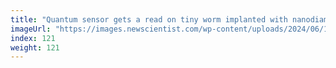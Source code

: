 ```yaml
---
title: "Quantum sensor gets a read on tiny worm implanted with nanodiamonds"
imageUrl: "https://images.newscientist.com/wp-content/uploads/2024/06/11143340/SEI_208268210.jpg?width=788"
index: 121
weight: 121
---
```

